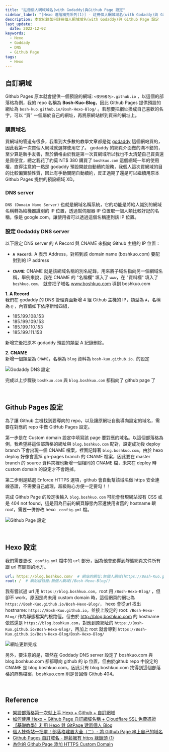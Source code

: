 ```yaml
---
title: "註冊個人網域域名(with Godaddy)與Github Page 設定"
sidebar_label: "[Hexo 進階補充系列(1)] - 註冊個人網域域名(with Godaddy)與 Github Page 設定"
description: 本文紀錄如何註冊個人網域域名(with Godaddy)與 Github Page 設定
last_update:
  date: 2022-12-02
keywords:
  - Hexo
  - Goddady
  - DNS
  - Github Page
tags:
  - Hexo
---
```


## **自訂網域**

Github Pages 原本就會提供一個預設的網域: `<使用者名>.github.io` ，以這個的部落格為例，我的 repo 名稱為 **Bosh-Kuo-Blog**，因此 Github Pages 提供預設的網址為 `bosh-kuo.github.io/Bosh-Hexo-Blog/` 。若想要把網址換成自己喜歡的名字，可以 “買” 一個屬於自己的網址，再將原網站綁到買來的網址上。



<!-- more -->

### **購買域名**
買網域的管道有很多，我看到大多數的教學文章都是從 [godaddy](https://tw.godaddy.com/?checkAvail=1&itc=mya_dom_srch&pl_id=1&key=mya_domain_search) 這個網站買的，因此我第一次買個人網域就選擇使用它了。 godaddy 的網頁介面做的滿不錯的，至少算是新手友善，至於價格由於我是第一次買網域所以我也不太清楚自己買貴還是買便宜，總之我花了約莫 NT$ 380 購買了 `boshkuo.com` 這個網域一年的使用權，直得注意的一點是 godaddy 預設開啟自動續約服務，我個人這次買網域的目的比較偏實驗性質，因此有手動關閉自動續約，反正過期了還是可以繼續用原本 Github Pages 提供的預設網域 XD。



### **DNS server**

`DNS (Domain Name Server)` 也就是網域名稱系統，它的功能是將給人識別的網域名稱轉為給機器識別的 IP 位置，透過幫伺服器 IP 位置取一個人類比較好記的名稱，像是 google.com，讓使用者可以透過這個名稱連到該 IP 位置。



### **設定 Godaddy DNS server**
以下設定 DNS server 的 A Record 與 CNAME 來指向 Github 主機的 IP 位置： 

- **`A Record:`** A 表示 Address，對照到該 domain name (boshkuo.com) 要配對到的 IP address
  
- **`CNAME`**: CNAME 就是該網域名稱的別名紀錄，用來將子域名指向另一個網域名稱，舉例來說，我在 CNAME 的 "名稱欄" 填入了 `www`，在 "資料欄" 填入了 `boshkuo.com.	` 就會把子域名 www.boshkuo.com 導到 boshkuo.com
  
 
**1. A Record**  
我們在 godaddy 的 DNS 管理頁面新增 4 組 Github 主機的 IP，類型為 `A`，名稱為 `@` ，內容值如下依序新增四組，

- 185.199.108.153
- 185.199.109.153
- 185.199.110.153
- 185.199.111.153

新增完後把原本 godaddy 預設的類型 A 紀錄刪除。

**2. CNAME**  
新增一個類型為 `CNAME`，名稱為 `blog` 資料為 `bosh-kuo.github.io.` 的設定

![Godaddy DNS 設定](https://res.cloudinary.com/djtoo8orh/image/upload/v1673863366/Hexo%20Blog/2022-10-02-hexo-supplementary-domain-name/godaddy_bndcfm.png)

完成以上步驟後 `boshkuo.com` 與 `blog.boshkuo.com` 都指向了 github page 了


<br/>


## **Github Pages 設定**
為了讓 Github 主機找到要導向的 repo，以及讓原網址自動導向設定的域名，需要在對應的 repo 中做 GitHub Pages 設定。  

第一步是在 Custom domain 設定中填寫該 page 要對應的域名。以這個部落格為例，我希望將這個部落格的網址與 `blog.boshkuo.com` 配對，設定成功後 deploy branch 下會出現一個 CNAME 檔案，裡面記錄著 `blog.boshkuo.com`。由於 hexo deploy 好像會蓋掉 gh-pages branch 的 CNAME 檔案，因此要在 master branch 的 source 資料夾裡也新增一個相同的 CNAME 檔，未來在 deploy 時 custom domain 的設定才不會跑掉。

第二步則是點選 Enforce HTTPS 選項，github 會自動幫該域名做 https 安全連線憑證，不需要自己處理，超級貼心方便一定要勾！！

完成 Github Page 的設定後輸入 `blog.boshkuo.com` 可能會發現網站沒有 CSS 或是 404 not found，這是因為目前的網頁靜態內容還使用者舊的 hostname 跟 root，需要一併修改 hexo `_config.yml` 檔。

![Github Page 設定](https://res.cloudinary.com/djtoo8orh/image/upload/v1673863366/Hexo%20Blog/2022-10-02-hexo-supplementary-domain-name/github_page_r5zpw5.png)


<br/>


## **Hexo 設定**

我們需要更改 `_config.yml` 檔中的 `url` 部分，因為他會影響到靜態網頁文件所有跟 url 有關聯的地方。

```yaml
url: https://blog.boshkuo.com/  # 網站的網址:無個人網域(https://Bosh-Kuo.github.io/Bosh-Hexo-Blog/)
root: /  # 網站根目錄:無個人網域(/Bosh-Hexo-Blog/)
```

我有嘗試過 url 用 `https://blog.boshkuo.com`，root 用 `/Bosh-Hexo-Blog/` ，但卻不 work，原因是尚未用 custom domain 時，這個網頁的網址為 `https://Bosh-Kuo.github.io/Bosh-Hexo-Blog/`， hexo 會從url 找出 hostname: `https://Bosh-Kuo.github.io`，並接上設定的 root: `/Bosh-Hexo-Blog/` 作為靜態檔案的根路徑。但由於 http://blog.boshkuo.com 的 hostname 依然還是 `https://blog.boshkuo.com`，對應到原網址的 `https://Bosh-Kuo.github.io/Bosh-Hexo-Blog/`，再加上 root 就會導到 `https://Bosh-Kuo.github.io/Bosh-Hexo-Blog/Bosh-Hexo-Blog/`


![網址更新完成](https://res.cloudinary.com/djtoo8orh/image/upload/v1673863366/Hexo%20Blog/2022-10-02-hexo-supplementary-domain-name/new_link_vusjys.png)

另外，要注意的是，雖然在 Goddady DNS server 設定了 boshkuo.com 與 blog.boshkuo.com 都都導向 github 的 ip 位置，但由於github repo 中設定的 CNAME 是 blog.boshkuo.com，因此只有 blog.boshkuo.com 找得到這個部落格的靜態檔案，boshkuo.com 則是會回傳 Github 404。


<br/>


## **Reference**

- [架設部落格第一次就上手 Hexo + Github + 自訂網域](https://chanchandev.com/note/Hexo/hexo-introduction/2335841689/)
- [如何使用 Hexo + Github Page 自訂網域名稱 + Cloudflare SSL 免費憑證](https://wualnz.com/%E5%A6%82%E4%BD%95%E4%BD%BF%E7%94%A8-Hexo-Github-Page-%E7%94%A8-Cloudflare-%E7%B6%81%E5%AE%9A%E5%80%8B%E4%BA%BA%E7%B6%B2%E5%9D%80/)
- [【基礎教學】利用 Hexo 與 GitPage 建置個人 Blog](https://medium.com/@a3216lucy/%E5%9F%BA%E7%A4%8E%E6%95%99%E5%AD%B8-%E5%88%A9%E7%94%A8-hexo-%E8%88%87-gitpage-%E5%BB%BA%E7%BD%AE%E5%80%8B%E4%BA%BA-blog-79f34cbc1d86)
- [個人技術站一把罩！部落格建置大全（二）- 將 Github Page 串上自己的域名](https://medium.com/%E5%89%8D%E7%AB%AF%E5%AF%A6%E5%8A%9B%E4%B8%89%E6%98%8E%E6%B2%BB/%E5%80%8B%E4%BA%BA%E6%8A%80%E8%A1%93%E7%AB%99%E4%B8%80%E6%8A%8A%E7%BD%A9-%E9%83%A8%E8%90%BD%E6%A0%BC%E5%BB%BA%E7%BD%AE%E5%A4%A7%E5%85%A8-%E4%BA%8C-%E5%B0%87-github-page-%E4%B8%B2%E4%B8%8A%E8%87%AA%E5%B7%B1%E7%9A%84%E5%9F%9F%E5%90%8D-8f7e11cf2687)
- [Github Pages 自訂域名 - 輕鬆擁有 https 綠鎖頭 (1)](https://blog.dmoon.tw/github-pages-custom-domain/)
- [為你的 Github Page 添加 HTTPS Custom Domain](https://blog.v123582.tw/2018/08/27/%E7%82%BA%E4%BD%A0%E7%9A%84-Github-Page-%E6%B7%BB%E5%8A%A0-HTTPS-Custom-Domain/)